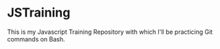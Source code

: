 # JSTraining
This is my Javascript Training Repository with which I'll be practicing Git commands on Bash.
